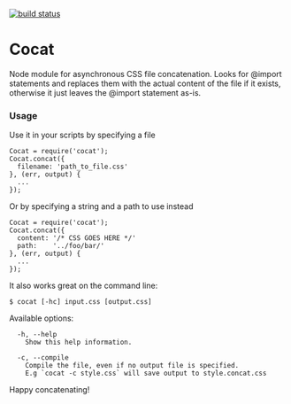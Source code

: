 [![build status](https://secure.travis-ci.org/thetristan/cocat.png)](http://travis-ci.org/thetristan/cocat)
# Cocat

Node module for asynchronous CSS file concatenation. Looks for @import statements and replaces them with the actual content of the file if it exists, otherwise it just leaves the @import statement as-is.

### Usage

Use it in your scripts by specifying a file

    Cocat = require('cocat');
    Cocat.concat({
      filename: 'path_to_file.css'
    }, (err, output) {
      ...
    });

Or by specifying a string and a path to use instead

    Cocat = require('cocat');
    Cocat.concat({
      content: '/* CSS GOES HERE */'
      path:    '../foo/bar/'
    }, (err, output) {
      ...
    });


It also works great on the command line:

    $ cocat [-hc] input.css [output.css]

Available options:

      -h, --help
        Show this help information.

      -c, --compile
        Compile the file, even if no output file is specified.
        E.g `cocat -c style.css` will save output to style.concat.css

Happy concatenating!
